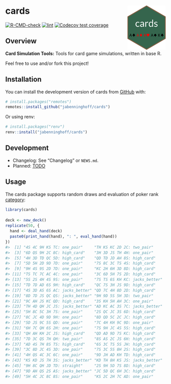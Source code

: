 
<!-- README.md is generated from README.Rmd. Please edit that file -->

# cards <img src="man/figures/logo.png" align="right" alt="logo" width="120" />

<!-- badges: start -->

[![R-CMD-check](https://github.com/jabenninghoff/cards/workflows/R-CMD-check/badge.svg)](https://github.com/jabenninghoff/cards/actions)
[![lint](https://github.com/jabenninghoff/cards/workflows/lint/badge.svg)](https://github.com/jabenninghoff/cards/actions)
[![Codecov test
coverage](https://codecov.io/gh/jabenninghoff/cards/branch/main/graph/badge.svg)](https://app.codecov.io/gh/jabenninghoff/cards?branch=main)
<!-- badges: end -->

## Overview

**Card Simulation Tools:** Tools for card game simulations, written in
base R.

Feel free to use and/or fork this project!

## Installation

You can install the development version of cards from
[GitHub](https://github.com/) with:

``` r
# install.packages("remotes")
remotes::install_github("jabenninghoff/cards")
```

Or using renv:

``` r
# install.packages("renv")
renv::install("jabenninghoff/cards")
```

## Development

- Changelog: See “Changelog” or `NEWS.md`.
- Planned: [TODO](TODO.md)

## Usage

The cards package supports random draws and evaluation of poker rank
[category](https://en.wikipedia.org/wiki/List_of_poker_hands):

``` r
library(cards)

deck <- new_deck()
replicate(50, {
  hand <- deal_hand(deck)
  paste0(print_hand(hand), ": ", eval_hand(hand))
})
#>  [1] "4S 4C 9H KS TC: one_pair"     "TH KS KC 2D 2C: two_pair"    
#>  [3] "6D QS 9H 2C 8C: high_card"    "3H 3D JS TH 4H: one_pair"    
#>  [5] "4H 3D TD QC 5D: high_card"    "QD TD JD AH 8S: high_card"   
#>  [7] "5D 5H 2D 9D 7D: one_pair"     "7S 8C 3C TS 4S: high_card"   
#>  [9] "9H 4S 9S 2D 7D: one_pair"     "KC 2H 6H 3D 8D: high_card"   
#> [11] "TS TC 7C AC 4C: one_pair"     "3C 6D 5H 7S 2D: high_card"   
#> [13] "5S 2S 4H 4S 9S: one_pair"     "7S TS 6S KH KC: jacks_better"
#> [15] "TD 7D AD 6S 9H: high_card"    "QC 7S 3H JS 9D: high_card"   
#> [17] "4S 3D AS 6S AC: jacks_better" "QD 7C 4H 8D 2D: high_card"   
#> [19] "8D 7D JS QC QS: jacks_better" "9H 9D 5S 5H 3D: two_pair"    
#> [21] "9C AH JS KC QD: high_card"    "3S KH 5H AH 3C: one_pair"    
#> [23] "TH 4D QH JC JS: jacks_better" "AD KC AC 3S 7C: jacks_better"
#> [25] "5H 8C 5C 3H 7S: one_pair"     "2S QC JC 3S 6D: high_card"   
#> [27] "8C JC 4D 9D 9H: one_pair"     "8D QD 5C 2C JC: high_card"   
#> [29] "5D JS 9C 5S QD: one_pair"     "7C 4H KH 9C 9D: one_pair"    
#> [31] "6H 7C QH 6S 2H: one_pair"     "7S 9H JC 4S 5S: high_card"   
#> [33] "QH AH KH 2C JS: high_card"    "QD AD 9D 7S KC: high_card"   
#> [35] "7D 3C QS 7H QH: two_pair"     "8S AS 2C JS 6H: high_card"   
#> [37] "AD 4S 7H 8S TS: high_card"    "6S 3C TS 5S JH: high_card"   
#> [39] "3C 8D JC 4S 3D: one_pair"     "7S 3C 5S 8H 2S: high_card"   
#> [41] "4H QS 4C 3C 6C: one_pair"     "9D JH AD KH TD: high_card"   
#> [43] "KS KD JS 7H 3S: jacks_better" "KD TH 8H KS JS: jacks_better"
#> [45] "9H 8C QH JD TD: straight"     "2S 9H 5D 7S 8D: high_card"   
#> [47] "9D AH QS 2S AS: jacks_better" "JC 5D QC 6H 3C: high_card"   
#> [49] "5H 4C JC 8C 8S: one_pair"     "KS 2C 2H 7C AD: one_pair"
```

